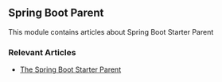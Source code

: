 ## Spring Boot Parent

This module contains articles about Spring Boot Starter Parent

### Relevant Articles

- [The Spring Boot Starter Parent](https://www.baeldung.com/spring-boot-starter-parent)
